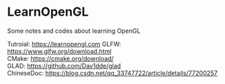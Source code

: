 # LearnOpenGL
Some notes and codes about learning OpenGL

Tutroial:   https://learnopengl.com
GLFW:       https://www.glfw.org/download.html  
CMake:      https://cmake.org/download/       
GLAD:       https://github.com/Dav1dde/glad       
ChineseDoc: https://blog.csdn.net/qq_33747722/article/details/77200257

